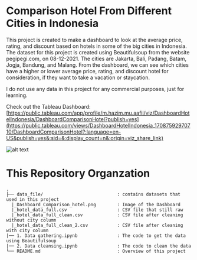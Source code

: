 # Comparison Hotel From Different Cities in Indonesia

This project is created to make a dashboard to look at the average price, rating, and discount based on hotels in some of the big cities in Indonesia. The dataset for this project is created using Beautifulsoup from the website pegipegi.com, on 08-12-2021. The cities are Jakarta, Bali, Padang, Batam, Jogja, Bandung, and Malang. From the dashboard, we can see which cities have a higher or lower average price, rating, and discount hotel for consideration, if they want to take a vacation or staycation.

I do not use any data in this project for any commercial purposes, just for learning.

Check out the Tableau Dashboard: [https://public.tableau.com/app/profile/m.hazim.mu.aafii/viz/DashboardHotelIndonesia/DashboardComparisonHotel?publish=yes](https://public.tableau.com/views/DashboardHotelIndonesia_17087592970710/DashboardComparisonHotel?:language=en-US&publish=yes&:sid=&:display_count=n&:origin=viz_share_link)

![alt text](https://github.com/hazim17/Hotel-in-Indoensia/blob/main/data_file/Dashboard_Comparison_hotel.png?raw=true)


# This Repository Organzation
```
.
├── data_file/                            : contains datasets that used in this project
  |_Dashboard_Comparison_hotel.png        : Image of the Dashboard
  |_hotel_data_full.csv                   : CSV file that still raw
  |_hotel_data_full_clean.csv             : CSV file after cleaning without city column
  |_hotel_data_full_clean_2.csv           : CSV file after cleaning with city column
|── 1. Data gathering.ipynb               : The code to get the data using Beautifulsoup
|── 2. Data cleansing.ipynb               : The code to clean the data
└── README.md                             : Overview of this project
```
